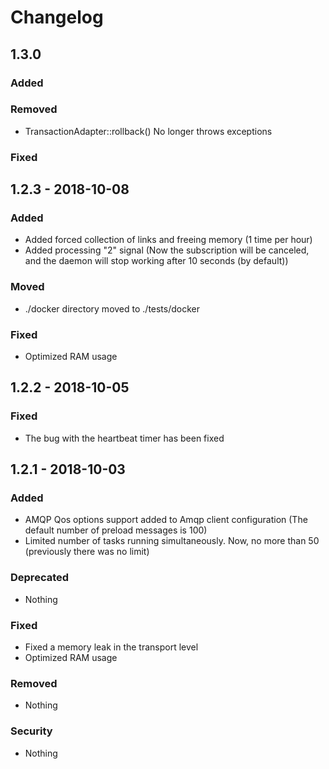 # Changelog

## 1.3.0

### Added

### Removed
- TransactionAdapter::rollback() No longer throws exceptions
### Fixed


## 1.2.3 - 2018-10-08

### Added
- Added forced collection of links and freeing memory (1 time per hour)
- Added processing "2" signal (Now the subscription will be canceled, and the daemon will stop working after 10 seconds (by default))

### Moved
- ./docker directory moved to ./tests/docker 

### Fixed
- Optimized RAM usage


## 1.2.2 - 2018-10-05

### Fixed
- The bug with the heartbeat timer has been fixed


## 1.2.1 - 2018-10-03

### Added
- AMQP Qos options support added to Amqp client configuration (The default number of preload messages is 100)
- Limited number of tasks running simultaneously. Now, no more than 50 (previously there was no limit)

### Deprecated
- Nothing

### Fixed
- Fixed a memory leak in the transport level
- Optimized RAM usage

### Removed
- Nothing

### Security
- Nothing